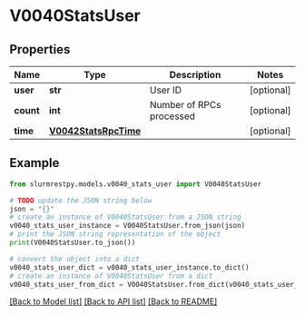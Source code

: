# V0040StatsUser


## Properties

Name | Type | Description | Notes
------------ | ------------- | ------------- | -------------
**user** | **str** | User ID | [optional]
**count** | **int** | Number of RPCs processed | [optional]
**time** | [**V0042StatsRpcTime**](V0042StatsRpcTime.md) |  | [optional]

## Example

```python
from slurmrestpy.models.v0040_stats_user import V0040StatsUser

# TODO update the JSON string below
json = "{}"
# create an instance of V0040StatsUser from a JSON string
v0040_stats_user_instance = V0040StatsUser.from_json(json)
# print the JSON string representation of the object
print(V0040StatsUser.to_json())

# convert the object into a dict
v0040_stats_user_dict = v0040_stats_user_instance.to_dict()
# create an instance of V0040StatsUser from a dict
v0040_stats_user_from_dict = V0040StatsUser.from_dict(v0040_stats_user_dict)
```
[[Back to Model list]](../README.md#documentation-for-models) [[Back to API list]](../README.md#documentation-for-api-endpoints) [[Back to README]](../README.md)


